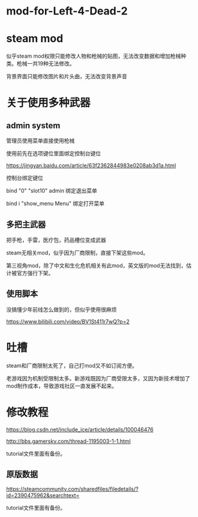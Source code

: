# mod-for-Left-4-Dead-2

# steam mod

似乎steam mod权限只能修改人物和枪械的贴图，无法改变数据和增加枪械种类。枪械一共19种无法修改。

背景界面只能修改图片和片头曲，无法改变背景声音

# 关于使用多种武器

## admin system
管理员使用菜单直接使用枪械

使用前先在选项键位里面绑定控制台键位

https://jingyan.baidu.com/article/63f2362844983e0208ab3d1a.html

控制台绑定键位

bind "0" "slot10" admin 绑定退出菜单

bind i "show_menu Menu" 绑定打开菜单

## 多把主武器
把手枪，手雷，医疗包，药品槽位变成武器

steam无相关mod，似乎因为厂商限制，直接下架这些mod。

第三视角mod，除了中文和生化危机相关有此mod，英文版的mod无法找到，估计被官方强行下架。

## 使用脚本
没搞懂少年前线怎么做到的，但似乎使用很麻烦

https://www.bilibili.com/video/BV1St411r7wQ?p=2

# 吐槽
steam和厂商限制太死了，自己打mod又不如订阅方便。

老游戏因为机制受限制太多。新游戏既因为厂商受限太多，又因为新技术增加了mod制作成本，导致游戏社区一直发展不起来。

# 修改教程

https://blog.csdn.net/include_ice/article/details/100046476

http://bbs.gamersky.com/thread-1195003-1-1.html

tutorial文件里面有备份。

## 原版数据

https://steamcommunity.com/sharedfiles/filedetails/?id=2390475962&searchtext=

tutorial文件里面有备份。
